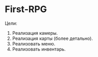 # First-RPG
Цели:
1. Реализация камеры.
2. Реализация карты (более детально).
3. Реализовать меню.
4. Реализовать инвентарь.
